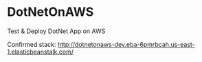 # DotNetOnAWS
Test &amp; Deploy DotNet App on AWS

Confirmed stack: http://dotnetonaws-dev.eba-6pmrbcah.us-east-1.elasticbeanstalk.com/
